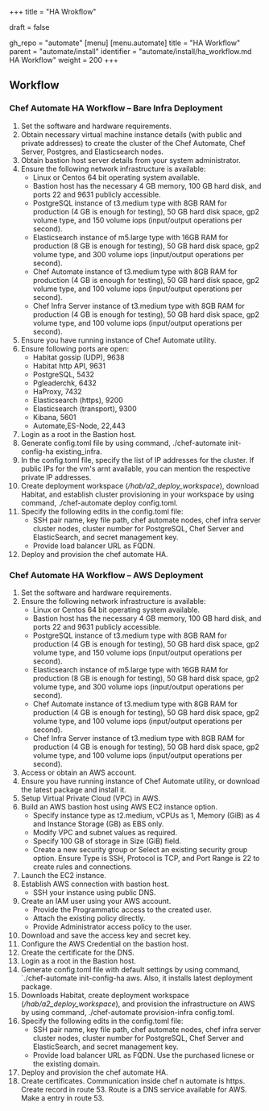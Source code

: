 +++
title = "HA Wrokflow"

draft = false

gh_repo = "automate"
[menu]
  [menu.automate]
    title = "HA Workflow"
    parent = "automate/install"
    identifier = "automate/install/ha_workflow.md HA Workflow"
    weight = 200
+++

## Workflow

### Chef Automate HA Workflow – Bare Infra Deployment

1. Set the software and hardware requirements.
1. Obtain necessary virtual machine instance details (with public and private addresses) to create the cluster of the Chef Automate, Chef Server, Postgres, and Elasticsearch nodes.
1. Obtain bastion host server details from your system administrator.
1. Ensure the following network infrastructure is available:
    - Linux or Centos 64 bit operating system available.
    - Bastion host has the necessary 4 GB memory, 100 GB hard disk, and ports 22 and 9631 publicly accessible.
    - PostgreSQL instance of t3.medium type with 8GB RAM for production (4 GB is enough for testing), 50 GB hard disk space, gp2 volume type, and 150 volume iops (input/output operations per second).
    - Elasticsearch instance of m5.large type with 16GB RAM for production (8 GB is enough for testing), 50 GB hard disk space, gp2 volume type, and 300 volume iops (input/output operations per second).
    - Chef Automate instance of t3.medium type with 8GB RAM for production (4 GB is enough for testing), 50 GB hard disk space, gp2 volume type, and 100 volume iops (input/output operations per second).
    - Chef Infra Server instance of t3.medium type with 8GB RAM for production (4 GB is enough for testing), 50 GB hard disk space, gp2 volume type, and 100 volume iops (input/output operations per second).
1. Ensure you have running instance of Chef Automate utility.
1. Ensure following ports are open:
    - Habitat gossip (UDP), 9638
    - Habitat http API, 9631
    - PostgreSQL, 5432
    - Pgleaderchk, 6432
    - HaProxy, 7432
    - Elasticsearch (https), 9200
    - Elasticsearch (transport), 9300
    - Kibana, 5601
    - Automate,ES-Node, 22,443
1. Login as a root in the Bastion host.
1. Generate config.toml file by using command, ./chef-automate init-config-ha existing_infra.
1. In the config.toml file, specify the list of IP addresses for the cluster. If public IPs for the vm's arnt available, you can mention the respective private IP addresses.
1. Create deployment workspace (*/hab/a2_deploy_workspace*), download Habitat, and establish cluster provisioning in your workspace by using command, ./chef-automate deploy config.toml.
1. Specify the following edits in the config.toml file:
    - SSH pair name, key file path, chef automate nodes, chef infra server cluster nodes, cluster number for PostgreSQL, Chef Server and ElasticSearch, and secret management key.
    - Provide load balancer URL as FQDN.
1. Deploy and provision the chef automate HA.

### Chef Automate HA Workflow – AWS Deployment

1. Set the software and hardware requirements.
1. Ensure the following network infrastructure is available:
    - Linux or Centos 64 bit operating system available.
    - Bastion host has the necessary 4 GB memory, 100 GB hard disk, and ports 22 and 9631 publicly accessible.
    - PostgreSQL instance of t3.medium type with 8GB RAM for production (4 GB is enough for testing), 50 GB hard disk space, gp2 volume type, and 150 volume iops (input/output operations per second).
    - Elasticsearch instance of m5.large type with 16GB RAM for production (8 GB is enough for testing), 50 GB hard disk space, gp2 volume type, and 300 volume iops (input/output operations per second).
    - Chef Automate instance of t3.medium type with 8GB RAM for production (4 GB is enough for testing), 50 GB hard disk space, gp2 volume type, and 100 volume iops (input/output operations per second).
    - Chef Infra Server instance of t3.medium type with 8GB RAM for production (4 GB is enough for testing), 50 GB hard disk space, gp2 volume type, and 100 volume iops (input/output operations per second).
1. Access or obtain an AWS account.
1. Ensure you have running instance of Chef Automate utility, or download the latest package and install it.
1. Setup Virtual Private Cloud (VPC) in AWS.
1. Build an AWS bastion host using AWS EC2 instance option.
    - Specify instance type as t2.medium, vCPUs as 1, Memory (GiB) as 4 and Instance Storage (GB) as EBS only.
    - Modify VPC and subnet values as required.
    - Specify 100 GB of storage in Size (GiB) field.
    - Create a new security group or Select an existing security group option. Ensure Type is SSH, Protocol is TCP, and Port Range is 22 to create rules and connections.
1. Launch the EC2 instance.
1. Establish AWS connection with bastion host.
    - SSH your instance using public DNS.
1. Create an IAM user using your AWS account.
    - Provide the Programmatic access to the created user.
    - Attach the existing policy directly.
    - Provide Administrator access policy to the user.
1. Download and save the access key and secret key.
1. Configure the AWS Credential on the bastion host.
1. Create the certificate for the DNS.
1. Login as a root in the Bastion host.
1. Generate config.toml file with default settings by using command, `./chef-automate init-config-ha aws. Also, it installs latest deployment package.
1. Downloads Habitat, create deployment workspace (*/hab/a2_deploy_workspace*), and provision the infrastructure on AWS by using command, ./chef-automate provision-infra config.toml.
1. Specify the following edits in the config.toml file:
    - SSH pair name, key file path, chef automate nodes, chef infra server cluster nodes, cluster number for PostgreSQL, Chef Server and ElasticSearch, and secret management key.
    - Provide load balancer URL as FQDN. Use  the purchased licnese or the existing domain.
1. Deploy and provision the chef automate HA.
1. Create certificates. Communication inside chef n automate is https. Create record in route 53. Route is a DNS service available for AWS. Make a entry in route 53.
